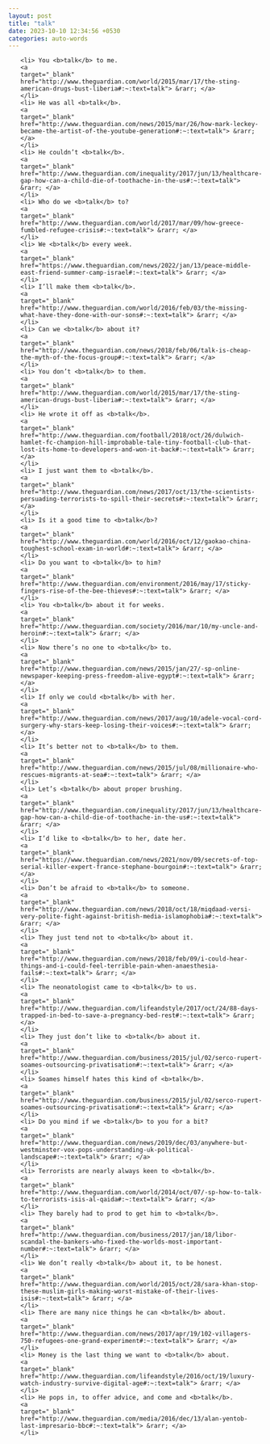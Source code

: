 ```yaml
---
layout: post
title: "talk"
date: 2023-10-10 12:34:56 +0530
categories: auto-words
---
```

<ol>

    <li> You <b>talk</b> to me.
    <a 
    target="_blank" 
    href="http://www.theguardian.com/world/2015/mar/17/the-sting-american-drugs-bust-liberia#:~:text=talk"> &rarr; </a>
    </li>
    <li> He was all <b>talk</b>.
    <a 
    target="_blank" 
    href="http://www.theguardian.com/news/2015/mar/26/how-mark-leckey-became-the-artist-of-the-youtube-generation#:~:text=talk"> &rarr; </a>
    </li>
    <li> He couldn’t <b>talk</b>.
    <a 
    target="_blank" 
    href="http://www.theguardian.com/inequality/2017/jun/13/healthcare-gap-how-can-a-child-die-of-toothache-in-the-us#:~:text=talk"> &rarr; </a>
    </li>
    <li> Who do we <b>talk</b> to?
    <a 
    target="_blank" 
    href="http://www.theguardian.com/world/2017/mar/09/how-greece-fumbled-refugee-crisis#:~:text=talk"> &rarr; </a>
    </li>
    <li> We <b>talk</b> every week.
    <a 
    target="_blank" 
    href="https://www.theguardian.com/news/2022/jan/13/peace-middle-east-friend-summer-camp-israel#:~:text=talk"> &rarr; </a>
    </li>
    <li> I’ll make them <b>talk</b>.
    <a 
    target="_blank" 
    href="http://www.theguardian.com/world/2016/feb/03/the-missing-what-have-they-done-with-our-sons#:~:text=talk"> &rarr; </a>
    </li>
    <li> Can we <b>talk</b> about it?
    <a 
    target="_blank" 
    href="http://www.theguardian.com/news/2018/feb/06/talk-is-cheap-the-myth-of-the-focus-group#:~:text=talk"> &rarr; </a>
    </li>
    <li> You don’t <b>talk</b> to them.
    <a 
    target="_blank" 
    href="http://www.theguardian.com/world/2015/mar/17/the-sting-american-drugs-bust-liberia#:~:text=talk"> &rarr; </a>
    </li>
    <li> He wrote it off as <b>talk</b>.
    <a 
    target="_blank" 
    href="http://www.theguardian.com/football/2018/oct/26/dulwich-hamlet-fc-champion-hill-improbable-tale-tiny-football-club-that-lost-its-home-to-developers-and-won-it-back#:~:text=talk"> &rarr; </a>
    </li>
    <li> I just want them to <b>talk</b>.
    <a 
    target="_blank" 
    href="http://www.theguardian.com/news/2017/oct/13/the-scientists-persuading-terrorists-to-spill-their-secrets#:~:text=talk"> &rarr; </a>
    </li>
    <li> Is it a good time to <b>talk</b>?
    <a 
    target="_blank" 
    href="http://www.theguardian.com/world/2016/oct/12/gaokao-china-toughest-school-exam-in-world#:~:text=talk"> &rarr; </a>
    </li>
    <li> Do you want to <b>talk</b> to him?
    <a 
    target="_blank" 
    href="http://www.theguardian.com/environment/2016/may/17/sticky-fingers-rise-of-the-bee-thieves#:~:text=talk"> &rarr; </a>
    </li>
    <li> You <b>talk</b> about it for weeks.
    <a 
    target="_blank" 
    href="http://www.theguardian.com/society/2016/mar/10/my-uncle-and-heroin#:~:text=talk"> &rarr; </a>
    </li>
    <li> Now there’s no one to <b>talk</b> to.
    <a 
    target="_blank" 
    href="http://www.theguardian.com/news/2015/jan/27/-sp-online-newspaper-keeping-press-freedom-alive-egypt#:~:text=talk"> &rarr; </a>
    </li>
    <li> If only we could <b>talk</b> with her.
    <a 
    target="_blank" 
    href="http://www.theguardian.com/news/2017/aug/10/adele-vocal-cord-surgery-why-stars-keep-losing-their-voices#:~:text=talk"> &rarr; </a>
    </li>
    <li> It’s better not to <b>talk</b> to them.
    <a 
    target="_blank" 
    href="http://www.theguardian.com/news/2015/jul/08/millionaire-who-rescues-migrants-at-sea#:~:text=talk"> &rarr; </a>
    </li>
    <li> Let’s <b>talk</b> about proper brushing.
    <a 
    target="_blank" 
    href="http://www.theguardian.com/inequality/2017/jun/13/healthcare-gap-how-can-a-child-die-of-toothache-in-the-us#:~:text=talk"> &rarr; </a>
    </li>
    <li> I’d like to <b>talk</b> to her, date her.
    <a 
    target="_blank" 
    href="https://www.theguardian.com/news/2021/nov/09/secrets-of-top-serial-killer-expert-france-stephane-bourgoin#:~:text=talk"> &rarr; </a>
    </li>
    <li> Don’t be afraid to <b>talk</b> to someone.
    <a 
    target="_blank" 
    href="http://www.theguardian.com/news/2018/oct/18/miqdaad-versi-very-polite-fight-against-british-media-islamophobia#:~:text=talk"> &rarr; </a>
    </li>
    <li> They just tend not to <b>talk</b> about it.
    <a 
    target="_blank" 
    href="http://www.theguardian.com/news/2018/feb/09/i-could-hear-things-and-i-could-feel-terrible-pain-when-anaesthesia-fails#:~:text=talk"> &rarr; </a>
    </li>
    <li> The neonatologist came to <b>talk</b> to us.
    <a 
    target="_blank" 
    href="http://www.theguardian.com/lifeandstyle/2017/oct/24/88-days-trapped-in-bed-to-save-a-pregnancy-bed-rest#:~:text=talk"> &rarr; </a>
    </li>
    <li> They just don’t like to <b>talk</b> about it.
    <a 
    target="_blank" 
    href="http://www.theguardian.com/business/2015/jul/02/serco-rupert-soames-outsourcing-privatisation#:~:text=talk"> &rarr; </a>
    </li>
    <li> Soames himself hates this kind of <b>talk</b>.
    <a 
    target="_blank" 
    href="http://www.theguardian.com/business/2015/jul/02/serco-rupert-soames-outsourcing-privatisation#:~:text=talk"> &rarr; </a>
    </li>
    <li> Do you mind if we <b>talk</b> to you for a bit?
    <a 
    target="_blank" 
    href="http://www.theguardian.com/news/2019/dec/03/anywhere-but-westminster-vox-pops-understanding-uk-political-landscape#:~:text=talk"> &rarr; </a>
    </li>
    <li> Terrorists are nearly always keen to <b>talk</b>.
    <a 
    target="_blank" 
    href="http://www.theguardian.com/world/2014/oct/07/-sp-how-to-talk-to-terrorists-isis-al-qaida#:~:text=talk"> &rarr; </a>
    </li>
    <li> They barely had to prod to get him to <b>talk</b>.
    <a 
    target="_blank" 
    href="http://www.theguardian.com/business/2017/jan/18/libor-scandal-the-bankers-who-fixed-the-worlds-most-important-number#:~:text=talk"> &rarr; </a>
    </li>
    <li> We don’t really <b>talk</b> about it, to be honest.
    <a 
    target="_blank" 
    href="http://www.theguardian.com/world/2015/oct/28/sara-khan-stop-these-muslim-girls-making-worst-mistake-of-their-lives-isis#:~:text=talk"> &rarr; </a>
    </li>
    <li> There are many nice things he can <b>talk</b> about.
    <a 
    target="_blank" 
    href="http://www.theguardian.com/news/2017/apr/19/102-villagers-750-refugees-one-grand-experiment#:~:text=talk"> &rarr; </a>
    </li>
    <li> Money is the last thing we want to <b>talk</b> about.
    <a 
    target="_blank" 
    href="http://www.theguardian.com/lifeandstyle/2016/oct/19/luxury-watch-industry-survive-digital-age#:~:text=talk"> &rarr; </a>
    </li>
    <li> He pops in, to offer advice, and come and <b>talk</b>.
    <a 
    target="_blank" 
    href="http://www.theguardian.com/media/2016/dec/13/alan-yentob-last-impresario-bbc#:~:text=talk"> &rarr; </a>
    </li>